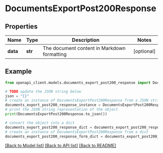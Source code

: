 # DocumentsExportPost200Response


## Properties

Name | Type | Description | Notes
------------ | ------------- | ------------- | -------------
**data** | **str** | The document content in Markdown formatting | [optional] 

## Example

```python
from openapi_client.models.documents_export_post200_response import DocumentsExportPost200Response

# TODO update the JSON string below
json = "{}"
# create an instance of DocumentsExportPost200Response from a JSON string
documents_export_post200_response_instance = DocumentsExportPost200Response.from_json(json)
# print the JSON string representation of the object
print(DocumentsExportPost200Response.to_json())

# convert the object into a dict
documents_export_post200_response_dict = documents_export_post200_response_instance.to_dict()
# create an instance of DocumentsExportPost200Response from a dict
documents_export_post200_response_form_dict = documents_export_post200_response.from_dict(documents_export_post200_response_dict)
```
[[Back to Model list]](../README.md#documentation-for-models) [[Back to API list]](../README.md#documentation-for-api-endpoints) [[Back to README]](../README.md)


